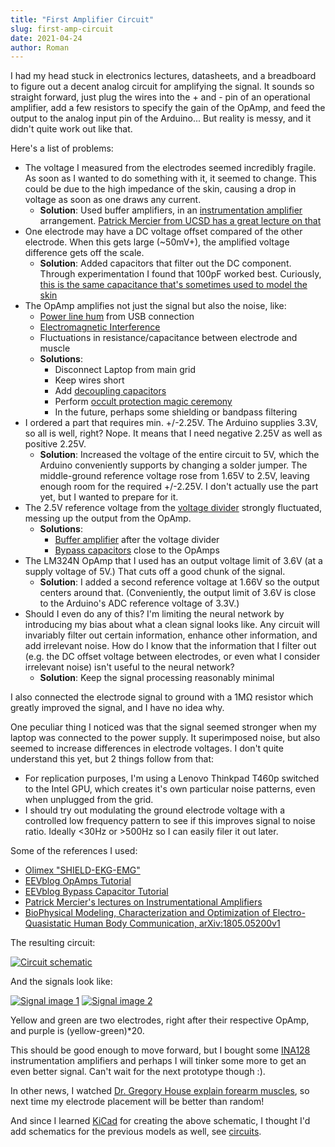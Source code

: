 ```yaml
---
title: "First Amplifier Circuit"
slug: first-amp-circuit
date: 2021-04-24
author: Roman
---
```


I had my head stuck in electronics lectures, datasheets, and a breadboard to
figure out a decent analog circuit for amplifying the signal.  It sounds so
straight forward, just plug the wires into the + and - pin of an operational
amplifier, add a few resistors to specify the gain of the OpAmp, and feed the
output to the analog input pin of the Arduino... But reality is messy, and it
didn't quite work out like that.

Here's a list of problems:

- The voltage I measured from the electrodes seemed incredibly fragile. As soon
  as I wanted to do something with it, it seemed to change.  This could be due
  to the high impedance of the skin, causing a drop in voltage as soon as one
  draws any current.
    - **Solution**: Used buffer amplifiers, in an
      [instrumentation amplifier](https://en.wikipedia.org/w/index.php?title=Instrumentation_amplifier&oldid=1002203272)
      arrangement.
      [Patrick Mercier from UCSD has a great lecture on that](https://www.youtube.com/watch?v=Cps0C9fJXfg)
- One electrode may have a DC voltage offset compared of the other electrode.
  When this gets large (~50mV+), the amplified voltage difference gets off the
  scale.
    - **Solution**: Added capacitors that filter out the DC component.  Through
      experimentation I found that 100pF worked best.  Curiously, [this is the same capacitance that's sometimes used to model the skin](https://www.esda.org/assets/Documents/7dd436d0a3/FundamentalsPart5.pdf)
- The OpAmp amplifies not just the signal but also the noise, like:
    - [Power line hum](https://en.wikipedia.org/wiki/Mains_hum) from USB connection
    - [Electromagnetic Interference](https://en.wikipedia.org/w/index.php?title=Electromagnetic_interference&oldid=995706890)
    - Fluctuations in resistance/capacitance between electrode and muscle
    - **Solutions**:
        - Disconnect Laptop from main grid
        - Keep wires short
        - Add [decoupling capacitors](https://en.wikipedia.org/w/index.php?title=Decoupling_capacitor&oldid=933630042)
        - Perform [occult protection magic ceremony](https://www.youtube.com/watch?v=wCOLsl5Vn4w)
        - In the future, perhaps some shielding or bandpass filtering
- I ordered a part that requires min. +/-2.25V. The Arduino supplies 3.3V, so
  all is well, right?  Nope.  It means that I need negative 2.25V as well as
  positive 2.25V.
    - **Solution**: Increased the voltage of the entire circuit to 5V, which
      the Arduino conveniently supports by changing a solder jumper.  The
      middle-ground reference voltage rose from 1.65V to 2.5V, leaving enough
      room for the required +/-2.25V.  I don't actually use the part yet, but I
      wanted to prepare for it.
- The 2.5V reference voltage from the [voltage divider](https://en.wikipedia.org/w/index.php?title=Voltage_divider&oldid=1016398249)
  strongly fluctuated, messing up the output from the OpAmp.
    - **Solutions**:
        * [Buffer amplifier](https://en.wikipedia.org/w/index.php?title=Buffer_amplifier&oldid=1017094718) after the voltage divider
        * [Bypass capacitors](https://en.wikipedia.org/w/index.php?title=Decoupling_capacitor&oldid=933630042) close to the OpAmps
- The LM324N OpAmp that I used has an output voltage limit of 3.6V (at a supply
  voltage of 5V.)  That cuts off a good chunk of the signal.
    - **Solution**: I added a second reference voltage at 1.66V so the output
      centers around that.  (Conveniently, the output limit of 3.6V is close to
      the Arduino's ADC reference voltage of 3.3V.)
- Should I even do any of this? I'm limiting the neural network by introducing
  my bias about what a clean signal looks like.  Any circuit will invariably
  filter out certain information, enhance other information, and add irrelevant
  noise.  How do I know that the information that I filter out (e.g. the DC
  offset voltage between electrodes, or even what I consider irrelevant noise)
  isn't useful to the neural network?
    - **Solution**: Keep the signal processing reasonably minimal

I also connected the electrode signal to ground with a 1MΩ resistor which
greatly improved the signal, and I have no idea why.

One peculiar thing I noticed was that the signal seemed stronger when my laptop
was connected to the power supply.  It superimposed noise, but also seemed to
increase differences in electrode voltages.  I don't quite understand this yet,
but 2 things follow from that:

- For replication purposes, I'm using a Lenovo Thinkpad T460p switched to the
  Intel GPU, which creates it's own particular noise patterns, even when
  unplugged from the grid.
- I should try out modulating the ground electrode voltage with a controlled
  low frequency pattern to see if this improves signal to noise ratio.  Ideally
  <30Hz or >500Hz so I can easily filer it out later.

Some of the references I used:

- [Olimex "SHIELD-EKG-EMG"](https://www.olimex.com/Products/Duino/Shields/SHIELD-EKG-EMG/open-source-hardware)
- [EEVblog OpAmps Tutorial](https://www.youtube.com/watch?v=7FYHt5XviKc)
- [EEVblog Bypass Capacitor Tutorial](https://www.youtube.com/watch?v=BcJ6UdDx1vg)
- [Patrick Mercier's lectures on Instrumentational Amplifiers](https://www.youtube.com/watch?v=Cps0C9fJXfg)
- [BioPhysical Modeling, Characterization and Optimization of Electro-Quasistatic Human Body Communication, arXiv:1805.05200v1](https://arxiv.org/abs/1805.05200v1)

The resulting circuit:

[![Circuit schematic](/img/circuits/c4.png)](/c4)

And the signals look like:

<!-- Image processing done: 1px gaussian blur, curves(x=188,y=33), 2x unsharp mask with default settings -->

[![Signal image 1](/img/blog/2021-04-24_signal1.thumb.png)](/img/blog/2021-04-24_signal1.png)
[![Signal image 2](/img/blog/2021-04-24_signal2.thumb.png)](/img/blog/2021-04-24_signal2.png)

Yellow and green are two electrodes, right after their respective OpAmp, and purple is (yellow-green)*20.

This should be good enough to move forward, but I bought some [INA128](https://www.ti.com/product/INA128) instrumentation amplifiers and perhaps I will tinker some more to get an even better signal.  Can't wait for the next prototype though :).

In other news, I watched [Dr. Gregory House explain forearm muscles](https://www.youtube.com/watch?v=r6XeAS67PNM), so next time my electrode placement will be better than random!

And since I learned [KiCad](https://en.wikipedia.org/wiki/KiCad) for creating the above schematic, I thought I'd add schematics for the previous models as well, see [circuits](/circuits).
